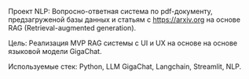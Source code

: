 Проект NLP:
Вопросно-ответная система по pdf-документу, предзагруженой базы данных и статьям с https://arxiv.org на основе RAG (Retrieval-augmented generation).

Цель: Реализация MVP RAG системы с UI и UX на основе на основе языковой модели GigaChat.

Используемые стек: Python, LLM GigaChat, Langchain, Streamlit, NLP.

